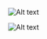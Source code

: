 


![Alt text](https://media.giphy.com/media/QmBCdGEMCVwbg5qtlk/giphy.gif "DrunkFish css3 html5 JonnyBanana")


![Alt text](https://gph.is/2pMlpjf "DrunkFish 404 css3 html5 JonnyBanana")
